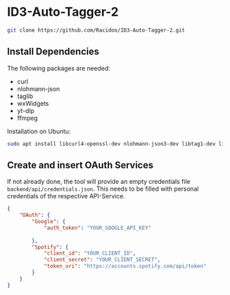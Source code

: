 # ID3-Auto-Tagger-2


```bash
git clone https://github.com/Racidoo/ID3-Auto-Tagger-2.git
```

## Install Dependencies

The following packages are needed:
- curl
- nlohmann-json
- taglib
- wxWidgets
- yt-dlp
- ffmpeg

Installation on Ubuntu:
```bash
sudo apt install libcurl4-openssl-dev nlohmann-json3-dev libtag1-dev libwxgtk3.2-dev yt-dlp ffmpeg
```


## Create and insert OAuth Services

If not already done, the tool will provide an empty credentials file `backend/api/credentials.json`. This needs to be filled with personal credentials of the respective API-Service.

```json
{
    "OAuth": {
        "Google": {
            "auth_token": "YOUR_GOOGLE_API_KEY"
            
        },
        "Spotify": {
            "client_id": "YOUR_CLIENT_ID",
            "client_secret": "YOUR_CLIENT_SECRET",
            "token_uri": "https://accounts.spotify.com/api/token"
        }
    }
}
```